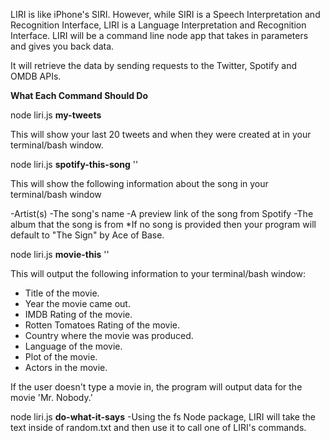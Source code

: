  LIRI is like iPhone's SIRI. However, while SIRI is a Speech Interpretation and Recognition Interface, LIRI is a Language Interpretation and Recognition Interface. LIRI will be a command line node app that takes in parameters and gives you back data.
 
 It will retrieve the data by sending requests to the Twitter, Spotify and OMDB APIs.
 
<strong>What Each Command Should Do</strong>

node liri.js <strong>my-tweets</strong>

This will show your last 20 tweets and when they were created at in your terminal/bash window.

node liri.js <strong>spotify-this-song</strong> '<song name here>'

This will show the following information about the song in your terminal/bash window

-Artist(s)
-The song's name
-A preview link of the song from Spotify
-The album that the song is from
*If no song is provided then your program will default to "The Sign" by Ace of Base.

node liri.js <strong>movie-this</strong> '<movie name here>'

This will output the following information to your terminal/bash window:

   * Title of the movie.
   * Year the movie came out.
   * IMDB Rating of the movie.
   * Rotten Tomatoes Rating of the movie.
   * Country where the movie was produced.
   * Language of the movie.
   * Plot of the movie.
   * Actors in the movie.
   
  If the user doesn't type a movie in, the program will output data for the movie 'Mr. Nobody.'

node liri.js <strong>do-what-it-says</strong>
-Using the fs Node package, LIRI will take the text inside of random.txt and then use it to call one of LIRI's commands.





